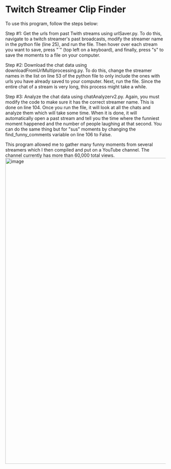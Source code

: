 # Twitch Streamer Clip Finder
To use this program, follow the steps below:

Step #1: 
Get the urls from past Twith streams using urlSaver.py. To do this, navigate to a twitch streamer's past broadcasts, modify the streamer name in the python file (line 25), and run the file. Then hover over each stream you want to save, press "`" (top left on a keyboard), and finally, press "s" to save the moments to a file on your computer.

Step #2:
Download the chat data using downloadFromUrlMultiprocessing.py. To do this, change the streamer names in the list on line 53 of the python file to only include the ones with urls you have already saved to your computer. Next, run the file. Since the entire chat of a stream is very long, this process might take a while.

Step #3:
Analyze the chat data using chatAnalyzerv2.py. Again, you must modify the code to make sure it has the correct streamer name. This is done on line 104. Once you run the file, it will look at all the chats and analyze them which will take some time. When it is done, it will automatically open a past stream and tell you the time where the funniest moment happened and the number of people laughing at that second. You can do the same thing but for "sus" moments by changing the find_funny_comments variable on line 106 to False.



This program allowed me to gather many funny moments from several streamers which I then compiled and put on a YouTube channel. The channel currently has more than 60,000 total views.
<img width="959" alt="image" src="https://github.com/user-attachments/assets/a3a4d756-4ec9-4f2d-98ca-d3ec48ebc77e">
